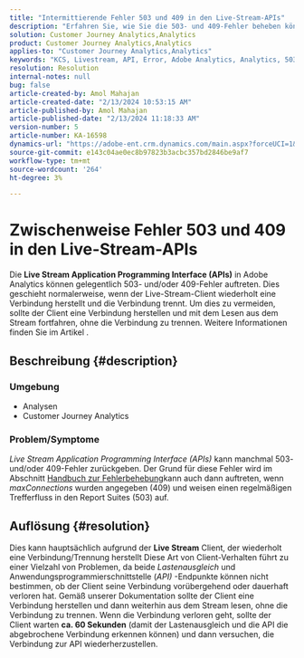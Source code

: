 ```yaml
---
title: "Intermittierende Fehler 503 und 409 in den Live-Stream-APIs"
description: "Erfahren Sie, wie Sie die 503- und 409-Fehler beheben können, die in Adobe Analytics Live Stream-APIs auftreten. Nicht wiederholt verbinden/trennen."
solution: Customer Journey Analytics,Analytics
product: Customer Journey Analytics,Analytics
applies-to: "Customer Journey Analytics,Analytics"
keywords: "KCS, Livestream, API, Error, Adobe Analytics, Analytics, 503, 409 error"
resolution: Resolution
internal-notes: null
bug: false
article-created-by: Amol Mahajan
article-created-date: "2/13/2024 10:53:15 AM"
article-published-by: Amol Mahajan
article-published-date: "2/13/2024 11:18:33 AM"
version-number: 5
article-number: KA-16598
dynamics-url: "https://adobe-ent.crm.dynamics.com/main.aspx?forceUCI=1&pagetype=entityrecord&etn=knowledgearticle&id=6aee7610-5eca-ee11-9079-6045bd0065f9"
source-git-commit: e143c04ae0ec8b97823b3acbc357bd2846be9af7
workflow-type: tm+mt
source-wordcount: '264'
ht-degree: 3%

---
```


# Zwischenweise Fehler 503 und 409 in den Live-Stream-APIs


Die <b>Live Stream Application Programming Interface (APIs)</b> in Adobe Analytics können gelegentlich 503- und/oder 409-Fehler auftreten. Dies geschieht normalerweise, wenn der Live-Stream-Client wiederholt eine Verbindung herstellt und die Verbindung trennt. Um dies zu vermeiden, sollte der Client eine Verbindung herstellen und mit dem Lesen aus dem Stream fortfahren, ohne die Verbindung zu trennen. Weitere Informationen finden Sie im Artikel .

## Beschreibung {#description}


### <b>Umgebung</b>

- Analysen
- Customer Journey Analytics


### <b>Problem/Symptome</b>

*Live Stream Application Programming Interface (APIs)* kann manchmal 503- und/oder 409-Fehler zurückgeben. Der Grund für diese Fehler wird im Abschnitt [Handbuch zur Fehlerbehebung](https://github.com/AdobeDocs/analytics-1.4-apis/blob/master/docs/live-stream-api/troubleshooting.md)kann auch dann auftreten, wenn *maxConnections* wurden angegeben (409) und weisen einen regelmäßigen Trefferfluss in den Report Suites (503) auf.


## Auflösung {#resolution}


Dies kann hauptsächlich aufgrund der <b>Live Stream</b> Client, der wiederholt eine Verbindung/Trennung herstellt Diese Art von Client-Verhalten führt zu einer Vielzahl von Problemen, da beide *Lastenausgleich* und Anwendungsprogrammierschnittstelle (*API)* -Endpunkte können nicht bestimmen, ob der Client seine Verbindung vorübergehend oder dauerhaft verloren hat. Gemäß unserer Dokumentation sollte der Client eine Verbindung herstellen und dann weiterhin aus dem Stream lesen, ohne die Verbindung zu trennen. Wenn die Verbindung verloren geht, sollte der Client warten <b>ca. 60 Sekunden</b> (damit der Lastenausgleich und die API die abgebrochene Verbindung erkennen können) und dann versuchen, die Verbindung zur API wiederherzustellen.
